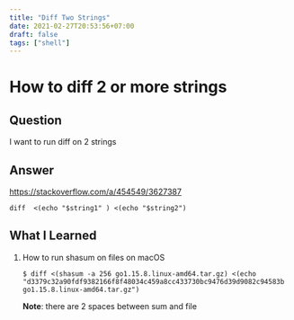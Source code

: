 ```yaml
---
title: "Diff Two Strings"
date: 2021-02-27T20:53:56+07:00
draft: false
tags: ["shell"]
---
```


# How to diff 2 or more strings

## Question

I want to run diff on 2 strings

## Answer

https://stackoverflow.com/a/454549/3627387

```console
diff  <(echo "$string1" ) <(echo "$string2")
```

## What I Learned

1. How to run shasum on files on macOS
    ```console
    $ diff <(shasum -a 256 go1.15.8.linux-amd64.tar.gz) <(echo "d3379c32a90fdf9382166f8f48034c459a8cc433730bc9476d39d9082c94583b  go1.15.8.linux-amd64.tar.gz")
    ```
    **Note**: there are 2 spaces between sum and file
